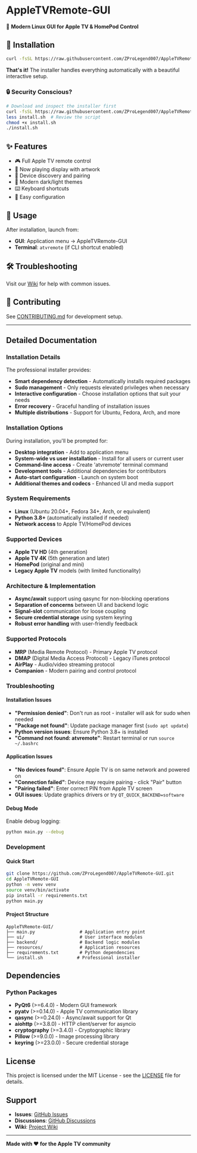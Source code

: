 # AppleTVRemote-GUI

🍎 **Modern Linux GUI for Apple TV & HomePod Control**

## 🚀 Installation

```bash
curl -fsSL https://raw.githubusercontent.com/ZProLegend007/AppleTVRemote-GUI/main/install.sh | bash
```

**That's it!** The installer handles everything automatically with a beautiful interactive setup.

### 🔒 Security Conscious?

```bash
# Download and inspect the installer first
curl -fsSL https://raw.githubusercontent.com/ZProLegend007/AppleTVRemote-GUI/main/install.sh -o install.sh
less install.sh  # Review the script
chmod +x install.sh
./install.sh
```

## ✨ Features

- 🎮 Full Apple TV remote control
- 🎵 Now playing display with artwork
- 📱 Device discovery and pairing
- 🎨 Modern dark/light themes
- ⌨️ Keyboard shortcuts
- 🔧 Easy configuration

## 📖 Usage

After installation, launch from:
- **GUI**: Application menu → AppleTVRemote-GUI
- **Terminal**: `atvremote` (if CLI shortcut enabled)

## 🛠️ Troubleshooting

Visit our [Wiki](wiki) for help with common issues.

## 🤝 Contributing

See [CONTRIBUTING.md](CONTRIBUTING.md) for development setup.

---

## Detailed Documentation

### Installation Details

The professional installer provides:
- **Smart dependency detection** - Automatically installs required packages
- **Sudo management** - Only requests elevated privileges when necessary
- **Interactive configuration** - Choose installation options that suit your needs
- **Error recovery** - Graceful handling of installation issues
- **Multiple distributions** - Support for Ubuntu, Fedora, Arch, and more

### Installation Options

During installation, you'll be prompted for:

- **Desktop integration** - Add to application menu
- **System-wide vs user installation** - Install for all users or current user
- **Command-line access** - Create 'atvremote' terminal command
- **Development tools** - Additional dependencies for contributors
- **Auto-start configuration** - Launch on system boot
- **Additional themes and codecs** - Enhanced UI and media support

### System Requirements

- **Linux** (Ubuntu 20.04+, Fedora 34+, Arch, or equivalent)
- **Python 3.8+** (automatically installed if needed)
- **Network access** to Apple TV/HomePod devices

### Supported Devices

- **Apple TV HD** (4th generation)
- **Apple TV 4K** (5th generation and later)
- **HomePod** (original and mini)
- **Legacy Apple TV** models (with limited functionality)

### Architecture & Implementation

- **Async/await** support using qasync for non-blocking operations
- **Separation of concerns** between UI and backend logic
- **Signal-slot** communication for loose coupling
- **Secure credential storage** using system keyring
- **Robust error handling** with user-friendly feedback

### Supported Protocols

- **MRP** (Media Remote Protocol) - Primary Apple TV protocol
- **DMAP** (Digital Media Access Protocol) - Legacy iTunes protocol
- **AirPlay** - Audio/video streaming protocol
- **Companion** - Modern pairing and control protocol

### Troubleshooting

#### Installation Issues

- **"Permission denied"**: Don't run as root - installer will ask for sudo when needed
- **"Package not found"**: Update package manager first (`sudo apt update`)
- **Python version issues**: Ensure Python 3.8+ is installed
- **"Command not found: atvremote"**: Restart terminal or run `source ~/.bashrc`

#### Application Issues

- **"No devices found"**: Ensure Apple TV is on same network and powered on
- **"Connection failed"**: Device may require pairing - click "Pair" button
- **"Pairing failed"**: Enter correct PIN from Apple TV screen
- **GUI issues**: Update graphics drivers or try `QT_QUICK_BACKEND=software`

#### Debug Mode

Enable debug logging:
```bash
python main.py --debug
```

### Development

#### Quick Start
```bash
git clone https://github.com/ZProLegend007/AppleTVRemote-GUI.git
cd AppleTVRemote-GUI
python -m venv venv
source venv/bin/activate
pip install -r requirements.txt
python main.py
```

#### Project Structure
```
AppleTVRemote-GUI/
├── main.py                 # Application entry point
├── ui/                     # User interface modules
├── backend/                # Backend logic modules
├── resources/              # Application resources
├── requirements.txt        # Python dependencies
└── install.sh             # Professional installer
```

## Dependencies

### Python Packages
- **PyQt6** (>=6.4.0) - Modern GUI framework
- **pyatv** (>=0.14.0) - Apple TV communication library
- **qasync** (>=0.24.0) - Async/await support for Qt
- **aiohttp** (>=3.8.0) - HTTP client/server for asyncio
- **cryptography** (>=3.4.0) - Cryptographic library
- **Pillow** (>=9.0.0) - Image processing library
- **keyring** (>=23.0.0) - Secure credential storage

## License

This project is licensed under the MIT License - see the [LICENSE](LICENSE) file for details.

## Support

- **Issues**: [GitHub Issues](https://github.com/ZProLegend007/AppleTVRemote-GUI/issues)
- **Discussions**: [GitHub Discussions](https://github.com/ZProLegend007/AppleTVRemote-GUI/discussions)
- **Wiki**: [Project Wiki](https://github.com/ZProLegend007/AppleTVRemote-GUI/wiki)

---

**Made with ❤️ for the Apple TV community**